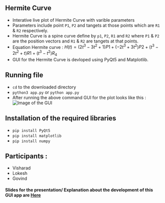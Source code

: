 ## Hermite Curve
 
 - Interative live plot of Hermite Curve with varible parameters
 - Parameters include point `P1`, `P2` and tangets at those points which are `R1` & `R2` respectively.
 - Hermite Curve is a spine curve define by `p1`, `P2`, `R1` and `R2` where `P1` & `P2` are the position vectors and `R1` & `R2` are tangets at that points.
 - Equation Hermite curve : $H(t) = (2t^3 - 3t^2 + 1)P1 + (-2t^3+3t^2)P2 + (t^3-2t^2+t)R1 + (t^3-t^2)R_4$
 - GUI for the Hermite Curve is devloped using PyQt5 and Matplotlib.
 
## Running file
- `cd` to the downloaded directory
- `python3 app.py` or `python app.py`
- After running the above command GUI for the plot looks like this :
![Image of the GUI](hermite.png)

## Installation of the required libraries
- `pip install PyQt5`
- `pip install matplotlib`
- `pip install numpy`

## Participants :
- Visharad
- Lokesh
- Govind

#### Slides for the presentation/ Explanation about the development of this GUI app are [Here](https://github.com/VISHARAD17/Hermite_Curve/blob/main/Hermite%20Curve.pdf)
